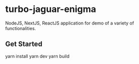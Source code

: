 # turbo-jaguar-enigma
NodeJS, NextJS, ReactJS application for demo of a variety of functionalities.

## Get Started
yarn install
yarn dev
yarn build
